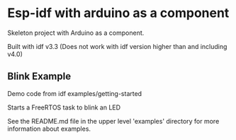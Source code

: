 # Esp-idf with arduino as a component

Skeleton project with Arduino as a component. 

Built with idf v3.3 (Does not work with idf version higher than and including v4.0)



## Blink Example

Demo code from idf examples/getting-started



Starts a FreeRTOS task to blink an LED

See the README.md file in the upper level 'examples' directory for more information about examples.





